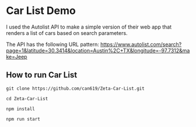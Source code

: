 # Car List Demo

I used the Autolist API to make a simple version of their web app that renders a list of cars based on search parameters.

The API has the following URL pattern: 
https://www.autolist.com/search?page=1&latitude=30.3414&location=Austin%2C+TX&longitude=-97.7312&make=Jeep

## How to run Car List

 ```
git clone https://github.com/can619/Zeta-Car-List.git
```

```
cd Zeta-Car-List
```

```
npm install
```

```
npm run start
```